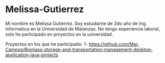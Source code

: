 # Melissa-Gutierrez

Mi nombre es Melissa Gutierrez.
Soy estudiante de 2do año de
Ing. Informatica en 
la Universidad de Matanzas. No tengo
experiencia laboral, solo he participado en 
proyectos en la universidad.

Proyectos en los que he participado:
1- https://github.com/Mai-Campos/Biomass-storage-and-transportation-management-desktop-application-java-projects
